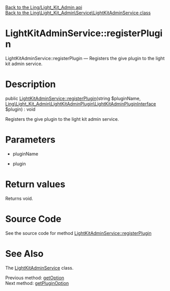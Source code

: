 [Back to the Ling/Light_Kit_Admin api](https://github.com/lingtalfi/Light_Kit_Admin/blob/master/doc/api/Ling/Light_Kit_Admin.md)<br>
[Back to the Ling\Light_Kit_Admin\Service\LightKitAdminService class](https://github.com/lingtalfi/Light_Kit_Admin/blob/master/doc/api/Ling/Light_Kit_Admin/Service/LightKitAdminService.md)


LightKitAdminService::registerPlugin
================



LightKitAdminService::registerPlugin — Registers the give plugin to the light kit admin service.




Description
================


public [LightKitAdminService::registerPlugin](https://github.com/lingtalfi/Light_Kit_Admin/blob/master/doc/api/Ling/Light_Kit_Admin/Service/LightKitAdminService/registerPlugin.md)(string $pluginName, [Ling\Light_Kit_Admin\LightKitAdminPlugin\LightKitAdminPluginInterface](https://github.com/lingtalfi/Light_Kit_Admin/blob/master/doc/api/Ling/Light_Kit_Admin/LightKitAdminPlugin/LightKitAdminPluginInterface.md) $plugin) : void




Registers the give plugin to the light kit admin service.




Parameters
================


- pluginName

    

- plugin

    


Return values
================

Returns void.








Source Code
===========
See the source code for method [LightKitAdminService::registerPlugin](https://github.com/lingtalfi/Light_Kit_Admin/blob/master/Service/LightKitAdminService.php#L138-L142)


See Also
================

The [LightKitAdminService](https://github.com/lingtalfi/Light_Kit_Admin/blob/master/doc/api/Ling/Light_Kit_Admin/Service/LightKitAdminService.md) class.

Previous method: [getOption](https://github.com/lingtalfi/Light_Kit_Admin/blob/master/doc/api/Ling/Light_Kit_Admin/Service/LightKitAdminService/getOption.md)<br>Next method: [getPluginOption](https://github.com/lingtalfi/Light_Kit_Admin/blob/master/doc/api/Ling/Light_Kit_Admin/Service/LightKitAdminService/getPluginOption.md)<br>

